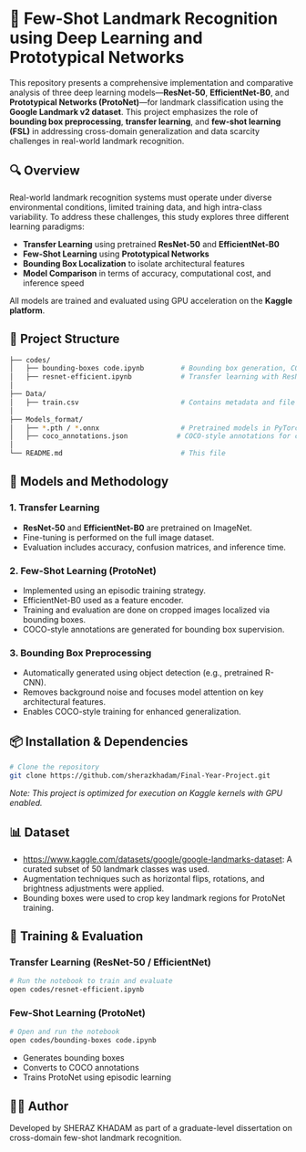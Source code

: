 
# 📍 Few-Shot Landmark Recognition using Deep Learning and Prototypical Networks

This repository presents a comprehensive implementation and comparative analysis of three deep learning models—**ResNet-50**, **EfficientNet-B0**, and **Prototypical Networks (ProtoNet)**—for landmark classification using the **Google Landmark v2 dataset**. This project emphasizes the role of **bounding box preprocessing**, **transfer learning**, and **few-shot learning (FSL)** in addressing cross-domain generalization and data scarcity challenges in real-world landmark recognition.

## 🔍 Overview

Real-world landmark recognition systems must operate under diverse environmental conditions, limited training data, and high intra-class variability. To address these challenges, this study explores three different learning paradigms:

- **Transfer Learning** using pretrained **ResNet-50** and **EfficientNet-B0**
- **Few-Shot Learning** using **Prototypical Networks**
- **Bounding Box Localization** to isolate architectural features
- **Model Comparison** in terms of accuracy, computational cost, and inference speed

All models are trained and evaluated using GPU acceleration on the **Kaggle platform**.

## 🧱 Project Structure

```bash
├── codes/
│   ├── bounding-boxes code.ipynb         # Bounding box generation, COCO annotations, ProtoNet training
│   ├── resnet-efficient.ipynb            # Transfer learning with ResNet-50 and EfficientNet-B0
│
├── Data/
│   ├── train.csv                         # Contains metadata and file paths for training images
│
├── Models_format/
│   ├── *.pth / *.onnx                    # Pretrained models in PyTorch and ONNX formats
│   ├── coco_annotations.json            # COCO-style annotations for cropped images
│
└── README.md                             # This file
```

## 🧠 Models and Methodology

### 1. Transfer Learning

- **ResNet-50** and **EfficientNet-B0** are pretrained on ImageNet.
- Fine-tuning is performed on the full image dataset.
- Evaluation includes accuracy, confusion matrices, and inference time.

### 2. Few-Shot Learning (ProtoNet)

- Implemented using an episodic training strategy.
- EfficientNet-B0 used as a feature encoder.
- Training and evaluation are done on cropped images localized via bounding boxes.
- COCO-style annotations are generated for bounding box supervision.

### 3. Bounding Box Preprocessing

- Automatically generated using object detection (e.g., pretrained R-CNN).
- Removes background noise and focuses model attention on key architectural features.
- Enables COCO-style training for enhanced generalization.

## 📦 Installation & Dependencies

```bash
# Clone the repository
git clone https://github.com/sherazkhadam/Final-Year-Project.git
```

*Note: This project is optimized for execution on Kaggle kernels with GPU enabled.*

## 📊 Dataset

- https://www.kaggle.com/datasets/google/google-landmarks-dataset: A curated subset of 50 landmark classes was used.
- Augmentation techniques such as horizontal flips, rotations, and brightness adjustments were applied.
- Bounding boxes were used to crop key landmark regions for ProtoNet training.

## 🚀 Training & Evaluation

### Transfer Learning (ResNet-50 / EfficientNet)

```bash
# Run the notebook to train and evaluate
open codes/resnet-efficient.ipynb
```

### Few-Shot Learning (ProtoNet)

```bash
# Open and run the notebook
open codes/bounding-boxes code.ipynb
```

- Generates bounding boxes
- Converts to COCO annotations
- Trains ProtoNet using episodic learning





## 👨‍💻 Author

Developed by SHERAZ KHADAM as part of a graduate-level dissertation on cross-domain few-shot landmark recognition.
